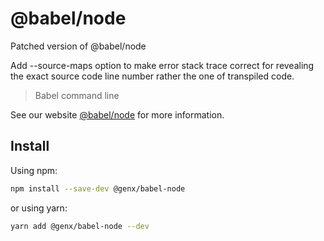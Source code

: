 # @babel/node

Patched version of @babel/node

Add --source-maps option to make error stack trace correct for revealing the exact source code line number rather the one of transpiled code.

> Babel command line

See our website [@babel/node](https://babeljs.io/docs/en/babel-node) for more information.

## Install

Using npm:

```sh
npm install --save-dev @genx/babel-node
```

or using yarn:

```sh
yarn add @genx/babel-node --dev
```
